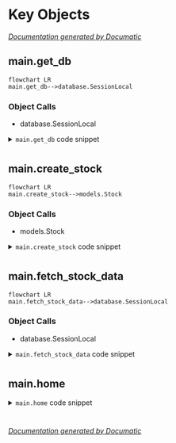 # Key Objects

[_Documentation generated by Documatic_](https://www.documatic.com)

<!---Documatic-section-main.get_db-start--->
## main.get_db

<!---Documatic-section-get_db-start--->
```mermaid
flowchart LR
main.get_db-->database.SessionLocal
```

### Object Calls

* database.SessionLocal

<!---Documatic-block-main.get_db-start--->
<details>
	<summary><code>main.get_db</code> code snippet</summary>

```python
def get_db():
    try:
        db = SessionLocal()
        yield db
    finally:
        db.close()
```
</details>
<!---Documatic-block-main.get_db-end--->
<!---Documatic-section-get_db-end--->

# #
<!---Documatic-section-main.get_db-end--->

<!---Documatic-section-main.create_stock-start--->
## main.create_stock

<!---Documatic-section-create_stock-start--->
```mermaid
flowchart LR
main.create_stock-->models.Stock
```

### Object Calls

* models.Stock

<!---Documatic-block-main.create_stock-start--->
<details>
	<summary><code>main.create_stock</code> code snippet</summary>

```python
@app.post('/stock')
async def create_stock(stock_request: StockRequest, background_tasks: BackgroundTasks, db: Session=Depends(get_db)):
    stock = Stock()
    stock.symbol = stock_request.symbol
    db.add(stock)
    db.commit()
    background_tasks.add_task(fetch_stock_data, stock.id)
    return {'code': 'success', 'message': 'stock was added to the database'}
```
</details>
<!---Documatic-block-main.create_stock-end--->
<!---Documatic-section-create_stock-end--->

# #
<!---Documatic-section-main.create_stock-end--->

<!---Documatic-section-main.fetch_stock_data-start--->
## main.fetch_stock_data

<!---Documatic-section-fetch_stock_data-start--->
```mermaid
flowchart LR
main.fetch_stock_data-->database.SessionLocal
```

### Object Calls

* database.SessionLocal

<!---Documatic-block-main.fetch_stock_data-start--->
<details>
	<summary><code>main.fetch_stock_data</code> code snippet</summary>

```python
def fetch_stock_data(id: int):
    db = SessionLocal()
    stock = db.query(Stock).filter(Stock.id == id).first()
    yahoo_data = yfinance.Ticker(stock.symbol)
    stock.ma200 = yahoo_data.info['twoHundredDayAverage']
    stock.ma50 = yahoo_data.info['fiftyDayAverage']
    stock.price = yahoo_data.info['previousClose']
    stock.forward_pe = yahoo_data.info['forwardPE']
    stock.forward_eps = yahoo_data.info['forwardEps']
    stock.dividend_yield = yahoo_data.info['dividendYield'] * 100
    db.add(stock)
    db.commit()
```
</details>
<!---Documatic-block-main.fetch_stock_data-end--->
<!---Documatic-section-fetch_stock_data-end--->

# #
<!---Documatic-section-main.fetch_stock_data-end--->

<!---Documatic-section-main.home-start--->
## main.home

<!---Documatic-section-home-start--->
<!---Documatic-block-main.home-start--->
<details>
	<summary><code>main.home</code> code snippet</summary>

```python
@app.get('/')
def home(request: Request, forward_pe=None, dividend_yield=None, ma50=None, ma200=None, db: Session=Depends(get_db)):
    stocks = db.query(Stock)
    if forward_pe:
        stocks = stocks.filter(Stock.forward_pe < forward_pe)
    if dividend_yield:
        stocks = stocks.filter(Stock.dividend_yield > dividend_yield)
    if ma50:
        stocks = stocks.filter(Stock.price > Stock.ma50)
    if ma200:
        stocks = stocks.filter(Stock.price > Stock.ma200)
    stocks = stocks.all()
    return templates.TemplateResponse('home.html', {'request': request, 'stocks': stocks, 'dividend_yield': dividend_yield, 'forward_pe': forward_pe, 'ma200': ma200, 'ma50': ma50})
```
</details>
<!---Documatic-block-main.home-end--->
<!---Documatic-section-home-end--->

# #
<!---Documatic-section-main.home-end--->

[_Documentation generated by Documatic_](https://www.documatic.com)